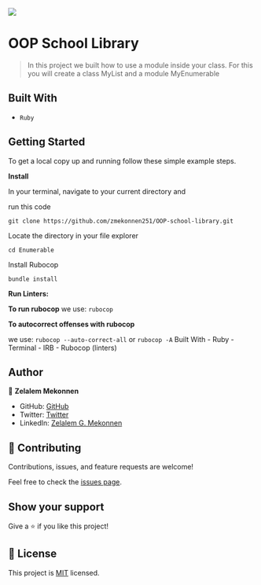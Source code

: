 
![](https://img.shields.io/badge/Microverse-blueviolet)

# OOP School Library

> In this project we built how to use a module inside your class. For this you will create a class MyList and a module MyEnumerable


## Built With

- `Ruby`

## Getting Started 

To get a local copy up and running follow these simple example steps. 

**Install** 

In your terminal, navigate to your current directory and 

run this code

`git clone https://github.com/zmekonnen251/OOP-school-library.git`

Locate the directory in your file explorer

`cd Enumerable`

Install Rubocop

`bundle install` 

**Run Linters:**

**To run rubocop**
we use: `rubocop` 

**To autocorrect offenses with rubocop**

we use: `rubocop --auto-correct-all` or `rubocop -A` 
Built With - Ruby - Terminal - IRB - Rubocop (linters) 

## Author

👤 **Zelalem Mekonnen**

- GitHub: [GitHub](https://github.com/zmekonnen251)
- Twitter: [Twitter](https://twitter.com/mek_zela)
- LinkedIn: [Zelalem G. Mekonnen](https://www.linkedin.com/in/zelalem-getachew/)


## 🤝 Contributing

Contributions, issues, and feature requests are welcome!

Feel free to check the [issues page](../../issues/).

## Show your support

Give a ⭐️ if you like this project!

## 📝 License

This project is [MIT](./MIT.md) licensed.
